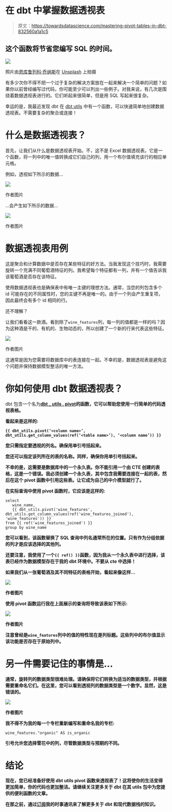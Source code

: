 # 在 dbt 中掌握数据透视表

> 原文：<https://towardsdatascience.com/mastering-pivot-tables-in-dbt-832560a1a1c5>

## 这个函数将节省您编写 SQL 的时间。

![](img/9af732c8a64f4a9ebb3de9fb36152776.png)

照片由[恩库鲁列科·乔纳斯](https://unsplash.com/@nkululekojonas?utm_source=unsplash&utm_medium=referral&utm_content=creditCopyText)在 [Unsplash](https://unsplash.com/s/photos/spin?utm_source=unsplash&utm_medium=referral&utm_content=creditCopyText) 上拍摄

有多少次你不得不把一个过于复杂的解决方案放在一起来解决一个简单的问题？如果你以前曾经编写过代码，你可能至少可以列出一些例子。对我来说，有几次是围绕着数据透视表进行的。它们听起来很简单，但是用 SQL 写起来很复杂。

幸运的是，我最近发现 dbt 在 [dbt utils](https://github.com/dbt-labs/dbt-utils) 中有一个函数，可以快速简单地创建数据透视表。不需要复杂的聚合或连接！

# 什么是数据透视表？

首先，让我们从什么是数据透视表开始。不，这不是 Excel 数据透视表。它是一个函数，将一列中的唯一值转换成它们自己的列，用一个布尔值填充该行的相应单元格。

例如，透视如下所示的数据…

![](img/34006a5679bd97bcabbb88901ca7215e.png)

作者图片

…会产生如下所示的数据…

![](img/6a060657bac5ddb318ab00f707acb9e5.png)

作者图片

# 数据透视表用例

这是聚合和计算数据中是否存在某些特征的好方法。当我发现这个技巧时，我需要旋转一个充满不同葡萄酒特征的列。我希望每个特征都有一列，并有一个值告诉我该葡萄酒是否存在该特征。

使用数据透视表也是确保表中有唯一主键的理想方法。通常，当您的列包含多个 id 可能存在的不同属性时，您的主键不再是唯一的。由于一个列会产生重复项，因此最终会有多个 id 相同的行。

还不理解？

让我们看看这一款酒。看到除了`wine_features`列，每一列的值都是一样的吗？因为这种酒是干的、有机的、生物动态的，所以创建了一个新的行来代表这些特征。

![](img/d452bee763b848f364f15ec2012140e4.png)

作者图片

这通常是因为您需要将数据库中的表连接在一起。不幸的是，数据透视表是避免这个问题并保持数据模型整洁的唯一方法。

# 你如何使用 dbt 数据透视表？

dbt 包含一个名为[**dbt _ utils . pivot**](https://github.com/dbt-labs/dbt-utils/blob/main/macros/sql/pivot.sql)**的函数，它可以帮助您使用一行简单的代码透视表格。**

**看起来是这样的:**

**`{{ dbt_utils.pivot(‘<column name>’, dbt_utils.get_column_values(ref(‘<table name>’), ‘<column name’)) }}`**

**您只需指定要透视的列名。确保用单引号括起来。**

**您还可以指定该列所在的表的名称。同样，确保你用单引号括起来。**

**不幸的是，这需要是数据库中的一个永久表。你不能引用一个由 CTE 创建的表格，这是一个错误。我必须创建一个永久表，其中包含我需要连接在一起的表，然后在这个 pivot 函数中引用这些表。让它成为自己的中介模型就行了。**

**在实际查询中使用 pivot 函数时，它应该是这样的:**

```
select
   wine_name,
   {{ dbt_utils.pivot('wine_features', dbt_utils.get_column_values(ref('wine_features_joined'), 'wine_features')) }}
from {{ ref('wine_features_joined') }} 
group by wine_name
```

**您可以看到，该函数替换了 SQL 查询中列名通常所在的位置。只有作为分组依据的列才是应该选择的其他列。**

**还要注意，我使用了一个`{{ ref() }}`函数，因为我从一个永久表中进行选择，该表已经作为数据模型存在于我的 dbt 环境中。不要从 cte 中选择！**

**如果我们从一张葡萄酒及其不同特征的表格开始，看起来像这样…**

**![](img/35699fb24bc5c2fac5fb894ed01b80fe.png)**

**作者图片**

**使用 pivot 函数运行我在上面展示的查询将导致该表如下所示:**

**![](img/10b15896267d3b6fc08d0f6b92140f96.png)**

**作者图片**

**注意曾经是`wine_features`列中的值的特性现在是列标题。这些列中的布尔值显示该功能是否存在于原始列中。**

# **另一件需要记住的事情是…**

**通常，旋转列的数据类型很难处理。请确保将它们转换为适当的数据类型，并根据需要重命名它们。在这里，您可以看到透视列的数据类型是一个数字。显然，这是错误的。**

**![](img/af57ecaed3c7bafa417009facf9cb175.png)**

**作者图片**

**我不得不为我的每一个专栏重新编写和重命名我的专栏:**

```
wine_features."organic" AS is_organic
```

**引号允许您选择雪花中的列，尽管数据类型与预期的不同。**

# **结论**

**现在，您已经准备好使用 dbt utils pivot 函数来透视表了！这将使你的生活变得更加简单，你的代码也更加整洁。请继续关注更多关于 dbt 在其 utils 包中为您提供的便利函数的文章。**

**在那之前，通过[订阅](https://mailchi.mp/e04817c8e57e/learn-analytics-engineering)我的时事通讯来了解更多关于 dbt 和现代数据栈的知识。**